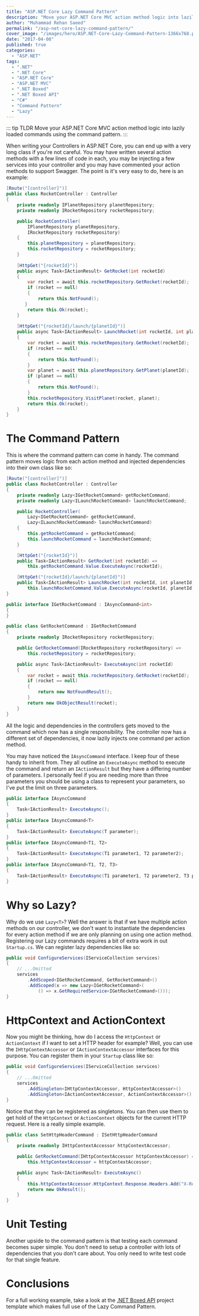 ```yaml
---
title: "ASP.NET Core Lazy Command Pattern"
description: "Move your ASP.NET Core MVC action method logic into lazily loaded commands using the command pattern, to reduce Controller complexity."
author: "Muhammad Rehan Saeed"
permalink: "/asp-net-core-lazy-command-pattern/"
cover_image: "/images/hero/ASP.NET-Core-Lazy-Command-Pattern-1366x768.png"
date: "2017-04-08"
published: true
categories:
  - "ASP.NET"
tags:
  - ".NET"
  - ".NET Core"
  - "ASP.NET Core"
  - "ASP.NET MVC"
  - ".NET Boxed"
  - ".NET Boxed API"
  - "C#"
  - "Command Pattern"
  - "Lazy"
---
```


::: tip TLDR
Move your ASP.NET Core MVC action method logic into lazily loaded commands using the command pattern.
:::

When writing your Controllers in ASP.NET Core, you can end up with a very long class if you're not careful. You may have written several action methods with a few lines of code in each, you may be injecting a few services into your controller and you may have commented your action methods to support Swagger. The point is it's very easy to do, here is an example:

```cs
[Route("[controller]")]
public class RocketController : Controller
{
    private readonly IPlanetRepository planetRepository;
    private readonly IRocketRepository rocketRepository;

    public RocketController(
        IPlanetRepository planetRepository,
        IRocketRepository rocketRepository)
    {
        this.planetRepository = planetRepository;
        this.rocketRepository = rocketRepository;
    }
    
    [HttpGet("{rocketId}")]
    public async Task<IActionResult> GetRocket(int rocketId)
    {
        var rocket = await this.rocketRepository.GetRocket(rocketId);
        if (rocket == null)
        {
            return this.NotFound();
       }
        return this.Ok(rocket);
    }
    
    [HttpGet("{rocketId}/launch/{planetId}")]
    public async Task<IActionResult> LaunchRocket(int rocketId, int planetId)
    {
        var rocket = await this.rocketRepository.GetRocket(rocketId);
        if (rocket == null)
        {
            return this.NotFound();
        }
        var planet = await this.planetRepository.GetPlanet(planetId);
        if (planet == null)
        {
            return this.NotFound();
        }
        this.rocketRepository.VisitPlanet(rocket, planet);
        return this.Ok(rocket);
    }
}
```

# The Command Pattern

This is where the command pattern can come in handy. The command pattern moves logic from each action method and injected dependencies into their own class like so:

```cs
[Route("[controller]")]
public class RocketController : Controller
{
    private readonly Lazy<IGetRocketCommand> getRocketCommand;
    private readonly Lazy<ILaunchRocketCommand> launchRocketCommand;

    public RocketController(
        Lazy<IGetRocketCommand> getRocketCommand,
        Lazy<ILaunchRocketCommand> launchRocketCommand)
    {
        this.getRocketCommand = getRocketCommand;
        this.launchRocketCommand = launchRocketCommand;
    }

    [HttpGet("{rocketId}")]
    public Task<IActionResult> GetRocket(int rocketId) =>
        this.getRocketCommand.Value.ExecuteAsync(rocketId);

    [HttpGet("{rocketId}/launch/{planetId}")]
    public Task<IActionResult> LaunchRocket(int rocketId, int planetId) =>
        this.launchRocketCommand.Value.ExecuteAsync(rocketId, planetId);
}

public interface IGetRocketCommand : IAsyncCommand<int>
{
}

public class GetRocketCommand : IGetRocketCommand
{
    private readonly IRocketRepository rocketRepository;

    public GetRocketCommand(IRocketRepository rocketRepository) =>
        this.rocketRepository = rocketRepository;

    public async Task<IActionResult> ExecuteAsync(int rocketId)
    {
        var rocket = await this.rocketRepository.GetRocket(rocketId);
        if (rocket == null)
        {
            return new NotFoundResult();
        }
        return new OkObjectResult(rocket);
    }
}
```

All the logic and dependencies in the controllers gets moved to the command which now has a single responsibility. The controller now has a different set of dependencies, it now lazily injects one command per action method.

You may have noticed the `IAsyncCommand` interface. I keep four of these handy to inherit from. They all outline an `ExecuteAsync` method to execute the command and return an `IActionResult` but they have a differing number of parameters. I personally feel if you are needing more than three parameters you should be using a class to represent your parameters, so I've put the limit on three parameters.

```cs
public interface IAsyncCommand
{
    Task<IActionResult> ExecuteAsync();
}
public interface IAsyncCommand<T>
{
    Task<IActionResult> ExecuteAsync(T parameter);
}
public interface IAsyncCommand<T1, T2>
{
    Task<IActionResult> ExecuteAsync(T1 parameter1, T2 parameter2);
}
public interface IAsyncCommand<T1, T2, T3>
{
    Task<IActionResult> ExecuteAsync(T1 parameter1, T2 parameter2, T3 parameter3);
}
```

# Why so Lazy?

Why do we use `Lazy<T>`? Well the answer is that if we have multiple action methods on our controller, we don't want to instantiate the dependencies for every action method if we are only planning on using one action method. Registering our Lazy commands requires a bit of extra work in out `Startup.cs`. We can register lazy dependencies like so:

```cs
public void ConfigureServices(IServiceCollection services)
{
    // ...Omitted
    services
        .AddScoped<IGetRocketCommand, GetRocketCommand>()
        .AddScoped(x => new Lazy<IGetRocketCommand>(
            () => x.GetRequiredService<IGetRocketCommand>()));
}
```

# HttpContext and ActionContext

Now you might be thinking, how do I access the `HttpContext` or `ActionContext` if I want to set a HTTP header for example? Well, you can use the `IHttpContextAccessor` or `IActionContextAccessor` interfaces for this purpose. You can register them in your `Startup` class like so:

```cs
public void ConfigureServices(IServiceCollection services)
{
    // ...Omitted
    services
        .AddSingleton<IHttpContextAccessor, HttpContextAccessor>()
        .AddSingleton<IActionContextAccessor, ActionContextAccessor>();
}
```

Notice that they can be registered as singletons. You can then use them to get hold of the `HttpContext` or `ActionContext` objects for the current HTTP request. Here is a really simple example.

```cs
public class SetHttpHeaderCommand : ISetHttpHeaderCommand
{
    private readonly IHttpContextAccessor httpContextAccessor;

    public GetRocketCommand(IHttpContextAccessor httpContextAccessor) =>
        this.httpContextAccessor = httpContextAccessor;

    public async Task<IActionResult> ExecuteAsync()
    {
        this.httpContextAccessor.HttpContext.Response.Headers.Add("X-Rocket", "Saturn V");
        return new OkResult();
    }
}
```

# Unit Testing

Another upside to the command pattern is that testing each command becomes super simple. You don't need to setup a controller with lots of dependencies that you don't care about. You only need to write test code for that single feature.

# Conclusions

For a full working example, take a look at the [.NET Boxed API](https://github.com/Dotnet-Boxed/Templates/blob/master/Docs/API.md) project template which makes full use of the Lazy Command Pattern.
